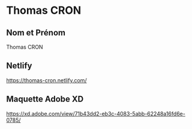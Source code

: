 # Thomas CRON
## Nom et Prénom
Thomas CRON
## Netlify
https://thomas-cron.netlify.com/
## Maquette Adobe XD
https://xd.adobe.com/view/71b43dd2-eb3c-4083-5abb-62248a16fd6e-0785/